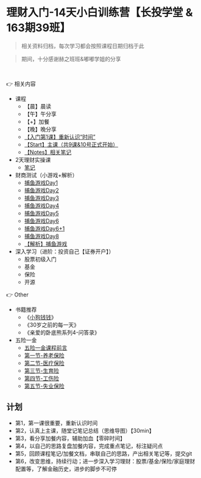 # 理财入门-14天小白训练营【长投学堂 & 163期39班】

> 相关资料归档，每次学习都会按照课程日期归档于此

> 期间，十分感谢赫之班班&嘟嘟学姐的分享

<br>

👉 相关内容
  - 课程
	  - 【晨】晨读
	  - 【午】午分享
	  - 【+】加餐
	  - 【晚】晚分享
	  - [【入门第1课】重新认识“时间”](200908)
	  - [【Start】主课（共9课&10号正式开始）](200910)
	  - [【Notes】相关笔记](notes)
  - 2天理财实操课
	  - [笔记](notes/day-2.png)
  - 财商测试（小游戏+解析）
	  - [捕鱼游戏Day1](https://jinshuju.net/f/89g35D)
	  - [捕鱼游戏Day2](https://jinshuju.net/f/X5Ryxj)
	  - [捕鱼游戏Day3](https://jinshuju.net/f/CpCuF8)
	  - [捕鱼游戏Day4](https://jinshuju.net/f/7YmdDi)
	  - [捕鱼游戏Day5](https://jinshuju.net/f/qi2o6F)
	  - [捕鱼游戏Day6](https://jinshuju.net/f/x28RGM)
	  - [捕鱼游戏Day6+1](https://jinshuju.net/f/xcXobd)
	  - [捕鱼游戏Day8](https://jinshuju.net/f/GZ51Qh)
	  - [【解析】捕鱼游戏](fishing-game)
  - 深入学习（进阶：投资自己【证券开户】）
	  - 股票初级入门
	  - 基金
	  - 保险
	  - 开源

👉 Other
  - 书籍推荐
	  - 《[小狗钱钱](notes/little-dog.png)》
	  - 《30岁之前的每一天》
	  - 《亲爱的卧底熊系列4-问答录》
  - 五险一金
	  - [五险一金课程前言](https://jinshuju.net/f/a27jVO)
	  - [第一节-养老保险](https://jinshuju.net/f/VTMT4I)
	  - [第二节-医疗保险](https://jinshuju.net/f/pvY4VT)
	  - [第三节-生育险](https://jinshuju.net/f/auaLLR)
	  - [第四节-工伤险](https://jinshuju.net/f/8VHvmm)
	  - [第五节-失业保险](https://jinshuju.net/f/F6VeVb)


## 计划

- 第1，第一课很重要，重新认识时间
- 第2，认真上主课，随堂记笔记总结（思维导图）【30min】
- 第3，看分享加餐内容，辅助加血【零碎时间】
- 第4，以自己的思路复盘加餐内容，完成重点笔记，标注疑问点
- 第5，回顾课程笔记/加餐文档，串联自己的思路，产出相关笔记等，提交git
- 第6，改变思维，持续行动；进一步深入学习理财：股票/基金/保险/家庭理财配置等，了解金融历史，进步的脚步不可停

